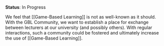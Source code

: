 **Status**: In Progress

We feel that [[Game-Based Learning]] is not as well-known as it should. With the GBL Community, we want to establish a place for exchange between lecturers at our university (and possibly others). With regular interactions, such a community could be fostered and ultimately increase the use of [[Game-Based Learning]].